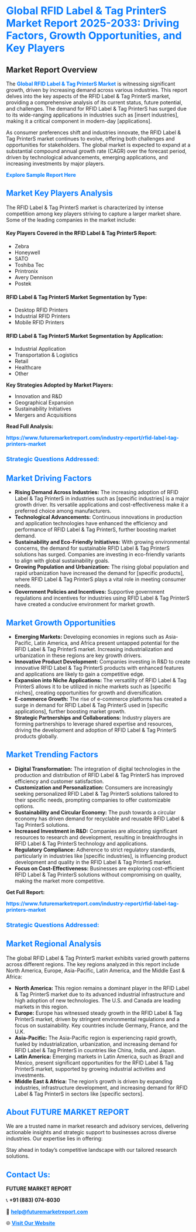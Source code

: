 <h1 style="color: #007BFF;">Global RFID Label & Tag PrinterS Market Report 2025-2033: Driving Factors, Growth Opportunities, and Key Players</h1>

<section id="overview">
<h2>Market Report Overview</h2>
<p>The <a href="https://www.futuremarketreport.com/industry-report/rfid-label-tag-printers-market" style="color: #007BFF; text-decoration: none;"><strong>Global RFID Label & Tag PrinterS Market</strong></a> is witnessing significant growth, driven by increasing demand across various industries. This report delves into the key aspects of the RFID Label & Tag PrinterS market, providing a comprehensive analysis of its current status, future potential, and challenges. The demand for RFID Label & Tag PrinterS has surged due to its wide-ranging applications in industries such as [insert industries], making it a critical component in modern-day [applications].</p>
<p>As consumer preferences shift and industries innovate, the RFID Label & Tag PrinterS market continues to evolve, offering both challenges and opportunities for stakeholders. The global market is expected to expand at a substantial compound annual growth rate (CAGR) over the forecast period, driven by technological advancements, emerging applications, and increasing investments by major players.</p>
</section>

<section id="overview">
<p><a href="https://www.futuremarketreport.com/request-sample/reportId=87861" style="color: #007BFF; text-decoration: none;"><strong>Explore Sample Report Here</strong></a></p>
</section>

<section id="key-players">
<h2 style="color: #007BFF;">Market Key Players Analysis</h2>
<p>The RFID Label & Tag PrinterS market is characterized by intense competition among key players striving to capture a larger market share. Some of the leading companies in the market include:</p>
<h4>Key Players Covered in the RFID Label & Tag PrinterS Report:</h4>
<ul><li>Zebra</li><li>Honeywell</li><li>SATO</li><li>Toshiba Tec</li><li>Printronix</li><li>Avery Dennison</li><li>Postek</li></ul>
<h4>RFID Label & Tag PrinterS Market Segmentation by Type:</h4>
<ul><li>Desktop RFID Printers</li><li>Industrial RFID Printers</li><li>Mobile RFID Printers</li></ul>

<h4>RFID Label & Tag PrinterS Market Segmentation by Application:</h4>
<ul><li>Industrial Application</li><li>Transportation &amp; Logistics</li><li>Retail</li><li>Healthcare</li><li>Other</li></ul>
<p><strong>Key Strategies Adopted by Market Players:</strong></p>
<ul>
<li>Innovation and R&D</li>
<li>Geographical Expansion</li>
<li>Sustainability Initiatives</li>
<li>Mergers and Acquisitions</li>
</ul>
</section>

<section>
<p><strong>Read Full Analysis: </strong></p><a href="https://www.futuremarketreport.com/industry-report/rfid-label-tag-printers-market" style="color: #007BFF; text-decoration: none;"><strong>https://www.futuremarketreport.com/industry-report/rfid-label-tag-printers-market</strong></a>
<h3 style="color: #007BFF;">Strategic Questions Addressed:</h3>
</section>

<section id="driving-factors">
<h2 style="color: #007BFF;">Market Driving Factors</h2>
<ul>
<li><strong>Rising Demand Across Industries:</strong> The increasing adoption of RFID Label & Tag PrinterS in industries such as [specific industries] is a major growth driver. Its versatile applications and cost-effectiveness make it a preferred choice among manufacturers.</li>
<li><strong>Technological Advancements:</strong> Continuous innovations in production and application technologies have enhanced the efficiency and performance of RFID Label & Tag PrinterS, further boosting market demand.</li>
<li><strong>Sustainability and Eco-Friendly Initiatives:</strong> With growing environmental concerns, the demand for sustainable RFID Label & Tag PrinterS solutions has surged. Companies are investing in eco-friendly variants to align with global sustainability goals.</li>
<li><strong>Growing Population and Urbanization:</strong> The rising global population and rapid urbanization have increased the demand for [specific products], where RFID Label & Tag PrinterS plays a vital role in meeting consumer needs.</li>
<li><strong>Government Policies and Incentives:</strong> Supportive government regulations and incentives for industries using RFID Label & Tag PrinterS have created a conducive environment for market growth.</li>
</ul>
</section>

<section id="growth-opportunities">
<h2 style="color: #007BFF;">Market Growth Opportunities</h2>
<ul>
<li><strong>Emerging Markets:</strong> Developing economies in regions such as Asia-Pacific, Latin America, and Africa present untapped potential for the RFID Label & Tag PrinterS market. Increasing industrialization and urbanization in these regions are key growth drivers.</li>
<li><strong>Innovative Product Development:</strong> Companies investing in R&D to create innovative RFID Label & Tag PrinterS products with enhanced features and applications are likely to gain a competitive edge.</li>
<li><strong>Expansion into Niche Applications:</strong> The versatility of RFID Label & Tag PrinterS allows it to be utilized in niche markets such as [specific niches], creating opportunities for growth and diversification.</li>
<li><strong>E-commerce Growth:</strong> The rise of e-commerce platforms has created a surge in demand for RFID Label & Tag PrinterS used in [specific applications], further boosting market growth.</li>
<li><strong>Strategic Partnerships and Collaborations:</strong> Industry players are forming partnerships to leverage shared expertise and resources, driving the development and adoption of RFID Label & Tag PrinterS products globally.</li>
</ul>
</section>

<section id="trending-factors">
<h2 style="color: #007BFF;">Market Trending Factors</h2>
<ul>
<li><strong>Digital Transformation:</strong> The integration of digital technologies in the production and distribution of RFID Label & Tag PrinterS has improved efficiency and customer satisfaction.</li>
<li><strong>Customization and Personalization:</strong> Consumers are increasingly seeking personalized RFID Label & Tag PrinterS solutions tailored to their specific needs, prompting companies to offer customizable options.</li>
<li><strong>Sustainability and Circular Economy:</strong> The push towards a circular economy has driven demand for recyclable and reusable RFID Label & Tag PrinterS solutions.</li>
<li><strong>Increased Investment in R&D:</strong> Companies are allocating significant resources to research and development, resulting in breakthroughs in RFID Label & Tag PrinterS technology and applications.</li>
<li><strong>Regulatory Compliance:</strong> Adherence to strict regulatory standards, particularly in industries like [specific industries], is influencing product development and quality in the RFID Label & Tag PrinterS market.</li>
<li><strong>Focus on Cost-Effectiveness:</strong> Businesses are exploring cost-efficient RFID Label & Tag PrinterS solutions without compromising on quality, making the market more competitive.</li>
</ul>
</section>

<section>
<p><strong>Get Full Report: </strong></p><a href="https://www.futuremarketreport.com/industry-report/rfid-label-tag-printers-market" style="color: #007BFF; text-decoration: none;"><strong>https://www.futuremarketreport.com/industry-report/rfid-label-tag-printers-market</strong></a>
<h3 style="color: #007BFF;">Strategic Questions Addressed:</h3>
</section>


<section id="regional-analysis">
<h2 style="color: #007BFF;">Market Regional Analysis</h2>
<p>The global RFID Label & Tag PrinterS market exhibits varied growth patterns across different regions. The key regions analyzed in this report include North America, Europe, Asia-Pacific, Latin America, and the Middle East & Africa:</p>
<ul>
<li><strong>North America:</strong> This region remains a dominant player in the RFID Label & Tag PrinterS market due to its advanced industrial infrastructure and high adoption of new technologies. The U.S. and Canada are leading markets in this region.</li>
<li><strong>Europe:</strong> Europe has witnessed steady growth in the RFID Label & Tag PrinterS market, driven by stringent environmental regulations and a focus on sustainability. Key countries include Germany, France, and the U.K.</li>
<li><strong>Asia-Pacific:</strong> The Asia-Pacific region is experiencing rapid growth, fueled by industrialization, urbanization, and increasing demand for RFID Label & Tag PrinterS in countries like China, India, and Japan.</li>
<li><strong>Latin America:</strong> Emerging markets in Latin America, such as Brazil and Mexico, present significant opportunities for the RFID Label & Tag PrinterS market, supported by growing industrial activities and investments.</li>
<li><strong>Middle East & Africa:</strong> The region’s growth is driven by expanding industries, infrastructure development, and increasing demand for RFID Label & Tag PrinterS in sectors like [specific sectors].</li>
</ul>
</section>

<footer>
<h2 style="color: #007BFF;">About FUTURE MARKET REPORT</h2>
<p>We are a trusted name in market research and advisory services, delivering actionable insights and strategic support to businesses across diverse industries. Our expertise lies in offering:</p>

<p>Stay ahead in today’s competitive landscape with our tailored research solutions.</p>

<h2 style="color: #007BFF;">Contact Us:</h2>
<p><strong>FUTURE MARKET REPORT</strong></p>
<p>📞 <strong>+91 (883) 074-8030</strong></p>
<p>📧 <strong><a href="mailto:help@futuremarketreport.com" style="color: #007BFF;">help@futuremarketreport.com</a></strong></p>
<p>🌐 <strong><a href="https://www.futuremarketreport.com/" style="color: #007BFF;">Visit Our Website</a></strong></p>
</footer>